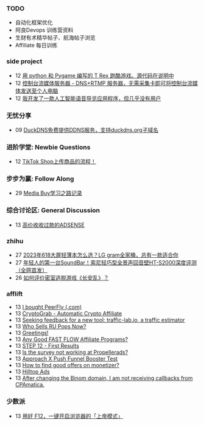 ### TODO
-  自动化框架优化
-  阿良Devops 训练营资料
-  生财有术精华帖子、航海帖子浏览
-  Affiliate 每日训练

### side project
<!-- sideproject:START -->
-  12 [用 python 和 Pygame 编写的 T Rex 跑酷游戏。源代码在说明中](https://www.youtube.com/watch?v=pZySIXSelCA)
-  12 [控制台流媒体服务器 - DNS+RTMP 服务器，无需采集卡即可将控制台流媒体发送至个人电脑](https://github.com/Aioros/console-streaming-server)
-  12 [我开发了一款人工智能语音导览应用程序，但几乎没有用户](https://www.reddit.com/r/SideProject/comments/18gpp0e/ive_built_an_ai_audio_tour_app_but_have_almost_no/)<!-- sideproject:END -->


### 无忧分享
<!-- ruyo:START -->
-  09 [DuckDNS免费提供DDNS服务，支持duckdns.org子域名](https://51.ruyo.net/18593.html)<!-- ruyo:END -->

### 进阶学堂: Newbie Questions
<!-- advertcn1:START -->
-  12 [TikTok Shop上传商品的流程！](https://www.advertcn.com/thread-113648-1-1.html)<!-- advertcn1:END -->

### 步步为赢: Follow Along
<!-- advertcn2:START -->
-  29 [Media Buy学习之路记录](https://www.advertcn.com/thread-113493-1-1.html)<!-- advertcn2:END -->

### 综合讨论区: General Discussion
<!-- advertcn3:START -->
-  13 [高价收收过款的ADSENSE](https://www.advertcn.com/thread-113651-1-1.html)<!-- advertcn3:END -->


### zhihu
<!-- zhihu:START -->
-  27 [2023年618大屏轻薄本怎么选？LG gram全家桶，总有一款适合你](http://zhuanlan.zhihu.com/p/632641888?utm_campaign=rss&utm_medium=rss&utm_source=rss&utm_content=title)
-  27 [年轻人的第一台SoundBar！索尼轻巧型全景声回音壁HT-S2000深度评测（全网首发）](http://zhuanlan.zhihu.com/p/630990296?utm_campaign=rss&utm_medium=rss&utm_source=rss&utm_content=title)
-  26 [如何评价密室逃脱游戏《长安乱》？](http://www.zhihu.com/question/563950552/answer/3045961312?utm_campaign=rss&utm_medium=rss&utm_source=rss&utm_content=title)<!-- zhihu:END -->

### afflift
<!-- afflift:START -->
-  13 [I bought PeerFly &lpar;.com&rpar;](https://afflift.com/f/threads/i-bought-peerfly-com.12297/)
-  13 [CryptoGrab - Automatic Crypto Affiliate](https://afflift.com/f/threads/cryptograb-automatic-crypto-affiliate.11746/)
-  13 [Seeking feedback for a new tool: traffic-lab.io, a traffic estimator](https://afflift.com/f/threads/seeking-feedback-for-a-new-tool-traffic-lab-io-a-traffic-estimator.12301/)
-  13 [Who Sells RU Pops Now?](https://afflift.com/f/threads/who-sells-ru-pops-now.12451/)
-  13 [Greetings!](https://afflift.com/f/threads/greetings.12450/)
-  13 [Any Good FAST FLOW Affiliate Programs?](https://afflift.com/f/threads/any-good-fast-flow-affiliate-programs.12449/)
-  13 [STEP 12 - First Results](https://afflift.com/f/threads/step-12-first-results.12323/)
-  13 [Is the survey not working at Propellerads?](https://afflift.com/f/threads/is-the-survey-not-working-at-propellerads.12444/)
-  13 [Approach X Push Funnel Booster Test](https://afflift.com/f/threads/approach-x-push-funnel-booster-test.12448/)
-  13 [How to find good offers on monetizer?](https://afflift.com/f/threads/how-to-find-good-offers-on-monetizer.12447/)
-  13 [Hilltop Ads](https://afflift.com/f/threads/hilltop-ads.12445/)
-  13 [After changing the Binom domain, I am not receiving callbacks from CPAmatica.](https://afflift.com/f/threads/after-changing-the-binom-domain-i-am-not-receiving-callbacks-from-cpamatica.12446/)<!-- afflift:END -->

### 少数派
<!-- sspai:START -->
-  13 [用好 F12，一键开启浏览器的「上帝模式」](https://sspai.com/post/85686)<!-- sspai:END -->
